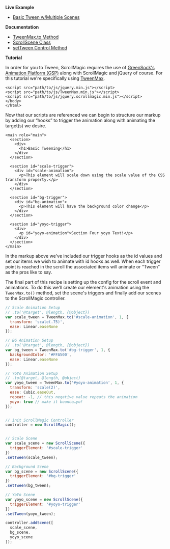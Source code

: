 **Live Example**

- [Basic Tween w/Multiple Scenes](http://codepen.io/grayghostvisuals/pen/wzFnb/)

**Documentation**
- [TweenMax.to Method](https://greensock.com/asdocs/com/greensock/TweenMax.html#to())
- [ScrollScene Class](http://janpaepke.github.io/ScrollMagic/docs/ScrollScene.html#ScrollScene)
- [setTween Control Method](http://janpaepke.github.io/ScrollMagic/docs/ScrollScene.html#setTween)

**Tutorial**

In order for you to Tween, ScrollMagic requires the use of [GreenSock's Animation Platform (GSP)](https://greensock.com/get-started-js) along with ScrollMagic and jQuery of course. For this tutorial we're specifically using [TweenMax](https://greensock.com/get-started-js).

```markup
<script src="path/to/js/jquery.min.js"></script>
<script src="path/to/js/TweenMax.min.js"></script>
<script src="path/to/js/jquery.scrollmagic.min.js"></script>
</body>
</html>
```

Now that our scripts are referenced we can begin to structure our markup by adding our “hooks” to trigger the animation along with animating the target(s) we desire.

```markup
<main role="main">
  <section>
    <div>
      <h1>Basic Tweening</h1>
    </div>
  </section>

  <section id="scale-trigger">
    <div id="scale-animation">
      <p>This element will scale down using the scale value of the CSS transform property.</p>
    </div>
  </section>

  <section id="bg-trigger">
    <div id="bg-animation">
      <p>This element will have the background color change</p>
    </div>
  </section>
  
  <section id="yoyo-trigger">
    <div>
      <p id="yoyo-animation">Section Four yoyo Text!</p>
    </div>
  </section>
</main>
```

In the markup above we've included our trigger hooks as the id values and set our items we wish to animate with id hooks as well. When each trigger point is reached in the scroll the associated items will animate or “Tween” as the pros like to say.

The final part of this recipe is setting up the config for the scroll event and animations. To do this we'll create our element's animation using the ``TweenMax.to()`` method, set the scene's triggers and finally add our scenes to the ScrollMagic controller.

```javascript
// Scale Animation Setup
// .to('@target', @length, {@object})
var scale_tween = TweenMax.to('#scale-animation', 1, {
  transform: 'scale(.75)',
  ease: Linear.easeNone
});

// BG Animation Setup
// .to('@target', @length, {@object})
var bg_tween = TweenMax.to('#bg-trigger', 1, {
  backgroundColor: '#FFA500',
  ease: Linear.easeNone
});

// YoYo Animation Setup
// .to(@target, @length, @object)
var yoyo_tween = TweenMax.to('#yoyo-animation', 1, {
  transform: 'scale(2)',
  ease: Cubic.easeOut,
  repeat: -1, // this negative value repeats the animation
  yoyo: true // make it bounce…yo!
});


// init ScrollMagic Controller
controller = new ScrollMagic();


// Scale Scene
var scale_scene = new ScrollScene({
  triggerElement: '#scale-trigger'
})
.setTween(scale_tween);

// Background Scene
var bg_scene = new ScrollScene({
  triggerElement: '#bg-trigger'
})
.setTween(bg_tween);

// YoYo Scene
var yoyo_scene = new ScrollScene({
  triggerElement: '#yoyo-trigger'
})
.setTween(yoyo_tween);

controller.addScene([
  scale_scene,
  bg_scene,
  yoyo_scene
]);
```